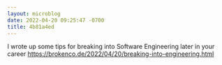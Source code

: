 ```yaml
---
layout: microblog
date: 2022-04-20 09:25:47 -0700
title: 4b81a4ed
---
```

I wrote up some tips for breaking into Software Engineering later in your career https://brokenco.de/2022/04/20/breaking-into-engineering.html
